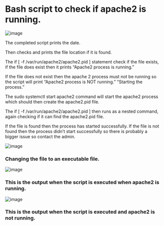 # Bash script to check if apache2 is running.

![image](https://user-images.githubusercontent.com/117186369/213523922-6a6b34bd-e4a0-4537-bfb4-a85cad2efcf3.png)

The completed script prints the date.

Then checks and prints the file location if it is found.

The if [ -f /var/run/apache2/apache2.pid ] statement check if the file exists, if the file does exist then it prints “Apache2 process is running.”

If the file does not exist then the apache 2 process must not be running so the script will print “Apache2 process is NOT running.” “Starting the process.”

The sudo systemctl start apache2 command will start the apache2 process which should then create the apache2.pid file. 

The if [ -f /var/run/apache2/apache2.pid ] then runs as a nested command, again checking if it can find the apache2.pid file.

If the file is found then the process has started successfully. If the file is not found then the process didn’t start successfully so there is probably a bigger issue so contact the admin.

![image](https://user-images.githubusercontent.com/117186369/213523358-fb149aa2-19aa-4a95-a965-fc837e8053f2.png)

### Changing the file to an executable file.

![image](https://user-images.githubusercontent.com/117186369/213523465-d72af2da-b9bf-4b1a-9af2-586bce9ba41f.png)

### This is the output when the script is executed when apache2 is running.

![image](https://user-images.githubusercontent.com/117186369/213523666-892620f2-9910-4cbc-83cb-014819e4b4a8.png)

### This is the output when the script is executed and apache2 is not running.
